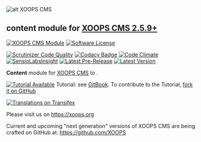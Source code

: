 ![alt XOOPS CMS](https://xoops.org/images/logoXoops4GithubRepository.png)
## content module for  [XOOPS CMS 2.5.9+](https://xoops.org)
[![XOOPS CMS Module](https://img.shields.io/badge/XOOPS%20CMS-Module-blue.svg)](https://xoops.org)
[![Software License](https://img.shields.io/badge/license-GPL-brightgreen.svg?style=flat)](LICENSE)

[![Scrutinizer Code Quality](https://img.shields.io/scrutinizer/g/XoopsModules25x/content.svg?style=flat)](https://scrutinizer-ci.com/g/XoopsModules25x/content/?branch=master)
[![Codacy Badge](https://api.codacy.com/project/badge/Grade/95b12220e0ac4056b9af52af708379c9)](https://www.codacy.com/app/XoopsModules25x/content)
[![Code Climate](https://img.shields.io/codeclimate/github/XoopsModules25x/content.svg?style=flat)](https://codeclimate.com/github/XoopsModules25x/content)
[![SensioLabsInsight](https://insight.sensiolabs.com/projects/f48090dc-a770-49b6-b895-6db50b08e3c4/mini.png)](https://insight.sensiolabs.com/projects/f48090dc-a770-49b6-b895-6db50b08e3c4)
[![Latest Pre-Release](https://img.shields.io/github/tag/XoopsModules25x/content.svg?style=flat)](https://github.com/XoopsModules25x/content/tags/)
[![Latest Version](https://img.shields.io/github/release/XoopsModules25x/content.svg?style=flat)](https://github.com/XoopsModules25x/content/releases/)

**Content** module for [XOOPS CMS](https://xoops.org) to .

[![Tutorial Available](https://xoops.org/images/tutorial-available-blue.svg)](https://www.gitbook.com/book/xoops/content-tutorial/) Tutorial: see [GitBook](https://www.gitbook.com/book/xoops/content-tutorial/).
To contribute to the Tutorial, [fork it on GitHub](https://github.com/XoopsDocs/content-tutorial)

[![Translations on Transifex](https://xoops.org/images/translations-transifex-blue.svg)](https://www.transifex.com/xoops)

Please visit us on https://xoops.org

Current and upcoming "next generation" versions of XOOPS CMS are being crafted on GitHub at: https://github.com/XOOPS
